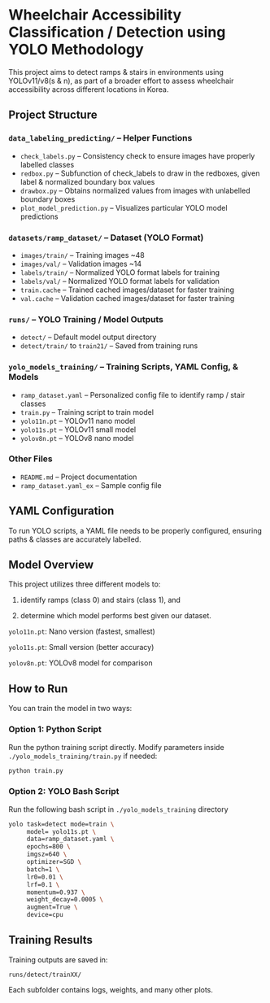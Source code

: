# Wheelchair Accessibility Classification / Detection using YOLO Methodology

This project aims to detect ramps & stairs in environments using YOLOv11/v8(s & n), as part of a broader effort to assess wheelchair accessibility across different locations in Korea.

## Project Structure
### `data_labeling_predicting/` – Helper Functions
- `check_labels.py` – Consistency check to ensure images have properly labelled classes
- `redbox.py` – Subfunction of check_labels to draw in the redboxes, given label & normalized boundary box values
- `drawbox.py` – Obtains normalized values from images with unlabelled boundary boxes
- `plot_model_prediction.py` – Visualizes particular YOLO model predictions

### `datasets/ramp_dataset/` – Dataset (YOLO Format)
- `images/train/` – Training images ~48
- `images/val/` – Validation images ~14
- `labels/train/` – Normalized YOLO format labels for training 
- `labels/val/` – Normalized YOLO format labels for validation  
- `train.cache` – Trained cached images/dataset for faster training
- `val.cache` – Validation cached images/dataset for faster training

### `runs/` – YOLO Training / Model Outputs
- `detect/` – Default model output directory
- `detect/train/` to `train21/` – Saved from training runs  

### `yolo_models_training/` – Training Scripts, YAML Config, & Models
- `ramp_dataset.yaml` – Personalized config file to identify ramp / stair classes
- `train.py` – Training script to train model
- `yolo11n.pt` – YOLOv11 nano model 
- `yolo11s.pt` – YOLOv11 small model
- `yolov8n.pt` – YOLOv8 nano model

### Other Files
- `README.md` – Project documentation  
- `ramp_dataset.yaml_ex` – Sample config file

## YAML Configuration
To run YOLO scripts, a YAML file needs to be properly configured, ensuring paths & classes are accurately labelled.


## Model Overview
This project utilizes three different models to:

1. identify ramps (class 0) and stairs (class 1), and

2. determine which model performs best given our dataset.

`yolo11n.pt`: Nano version (fastest, smallest)

`yolo11s.pt`: Small version (better accuracy)

`yolov8n.pt`: YOLOv8 model for comparison


## How to Run

You can train the model in two ways:

### Option 1: Python Script  
Run the python training script directly. Modify parameters inside `./yolo_models_training/train.py` if needed:

```bash
python train.py
```
### Option 2: YOLO Bash Script  
Run the following bash script in `./yolo_models_training` directory
```bash
yolo task=detect mode=train \
     model= yolo11s.pt \
     data=ramp_dataset.yaml \
     epochs=800 \
     imgsz=640 \
     optimizer=SGD \
     batch=1 \
     lr0=0.01 \
     lrf=0.1 \
     momentum=0.937 \
     weight_decay=0.0005 \
     augment=True \
     device=cpu
```

## Training Results
Training outputs are saved in:

`runs/detect/trainXX/`

Each subfolder contains logs, weights, and many other plots.
